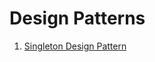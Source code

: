 # Design Patterns

1. [Singleton Design Pattern](https://github.com/Priyanka-droid/DesignPatternAndImplementation/tree/SingletonPattern/SingletonDesignPattern)
